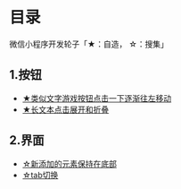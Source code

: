 # 目录
微信小程序开发轮子「★：自造， ☆：搜集」

## 1.按钮
* [★类似文字游戏按钮点击一下逐渐往左移动](./Button/fade.md)
* [★长文本点击展开和折叠](./Text/textfold.md)

## 2.界面
* [☆新添加的元素保持在底部](http://blog.csdn.net/wy_blog/article/details/71171049)
* [☆tab切换](http://www.jb51.net/article/103803.htm)
